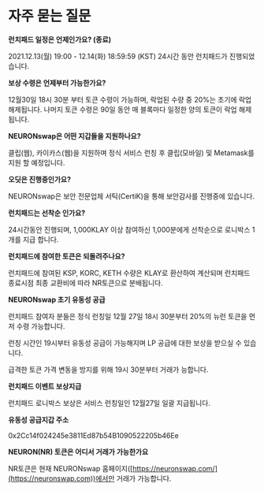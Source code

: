 # 자주 묻는 질문

**런치패드 일정은 언제인가요? (종료)**

2021.12.13(월) 19:00 - 12.14(화) 18:59:59 (KST) 24시간 동안 런치패드가 진행되었습니다.



**보상 수령은 언제부터 가능한가요?**

12월30일 18시 30분 부터 토큰 수령이 가능하며, 락업된 수량 중 20%는 초기에 락업 해제됩니다. 나머지 토큰 수령은 90일 동안 매 블록마다 일정한 양의 토큰이 락업 해제 됩니다.



**NEURONswap은 어떤 지갑들을 지원하나요?**

클립(웹), 카이카스(웹)을 지원하며 정식 서비스 런칭 후 클립(모바일) 및  Metamask를 지원 할 예정입니다. &#x20;



**오딧은 진행중인가요?**

NEURONswap은 보안 전문업체 서틱(CertiK)을 통해 보안감사를 진행중에 있습니다.



**런치패드는 선착순 인가요?**

24시간동안 진행되며, 1,000KLAY 이상 참여하신 1,000분에게 선착순으로 로니박스 1개를 지급 합니다.



**런치패드에 참여한 토큰은 되돌려주나요?**

런치패드에 참여된 KSP, KORC, KETH 수량은 KLAY로 환산하여 계산되며 런치패드 종료시점 최종 교환비에 따라 NR토큰으로 분배됩니다.&#x20;



**NEURONswap 초기 유동성 공급** &#x20;

런치패드 참여자 분들은 정식 런칭일 12월 27일 18시 30분부터 20%의 뉴런 토큰을 먼저 수령 가능합니다.

런칭 시간인 19시부터 유동성 공급이 가능해지며 LP 공급에 대한 보상을 받으실 수 있습니다.

급격한 토큰 가격 변동을 방지를 위해 19시 30분부터 거래가 능합니다.



**런치패드 이벤트 보상지급** &#x20;

런치패드 로니박스 보상은 서비스 런칭일인 12월27일  일괄 지급됩니다.   &#x20;



**유동성 공급지갑 주소**

0x2Cc14f024245e3811Ed87b54B1090522205b46Ee



**NEURON(NR) 토큰은 어디서 거래가 가능한가요**&#x20;

NR토큰은 현재 NEURONswap 홈페이지([https://neuronswap.com/](https://neuronswap.com))에서만 거래가 가능합니다.&#x20;
